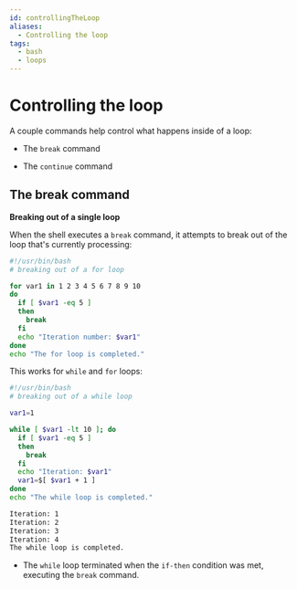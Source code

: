 ```yaml
---
id: controllingTheLoop
aliases:
  - Controlling the loop
tags:
  - bash
  - loops
---
```


# Controlling the loop

A couple commands help control what happens inside of a loop:

- The `break` command

- The `continue` command

## The break command

**Breaking out of a single loop**

When the shell executes a `break` command, it attempts to break out of the loop
that's currently processing:

```bash
#!/usr/bin/bash
# breaking out of a for loop

for var1 in 1 2 3 4 5 6 7 8 9 10
do
  if [ $var1 -eq 5 ]
  then
    break
  fi
  echo "Iteration number: $var1"
done
echo "The for loop is completed."
```

This works for `while` and `for` loops:

```bash
#!/usr/bin/bash
# breaking out of a while loop

var1=1

while [ $var1 -lt 10 ]; do
  if [ $var1 -eq 5 ]
  then
    break
  fi
  echo "Iteration: $var1"
  var1=$[ $var1 + 1 ]
done
echo "The while loop is completed."
```

```bash
Iteration: 1
Iteration: 2
Iteration: 3
Iteration: 4
The while loop is completed.
```

- The `while` loop terminated when the `if-then` condition was met, executing
  the `break` command.
